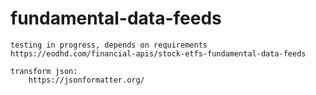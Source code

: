# fundamental-data-feeds
    testing in progress, depends on requirements
    https://eodhd.com/financial-apis/stock-etfs-fundamental-data-feeds

    transform json: 
        https://jsonformatter.org/